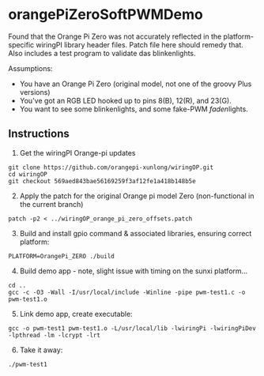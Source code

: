 # orangePiZeroSoftPWMDemo
Found that the Orange Pi Zero was not accurately reflected in the platform-specific wiringPI library header files.  Patch file here should remedy that.  Also includes a test program to validate das blinkenlights.

Assumptions:
- You have an Orange Pi Zero (original model, not one of the groovy Plus versions)
- You've got an RGB LED hooked up to pins 8(B), 12(R), and 23(G).
- You want to see some blinkenlights, and some fake-PWM *faden*lights.

## Instructions

1) Get the wiringPI Orange-pi updates
```
git clone https://github.com/orangepi-xunlong/wiringOP.git
cd wiringOP
git checkout 569aed843bae56169259f3af12fe1a418b148b5e
```

2) Apply the patch for the original Orange pi model Zero (non-functional in the current branch)
```
patch -p2 < ../wiringOP_orange_pi_zero_offsets.patch
```

3) Build and install gpio command & associated libraries, ensuring correct platform:
```
PLATFORM=OrangePi_ZERO ./build
```

4) Build demo app - note, slight issue with timing on the sunxi platform...
```
cd ..
gcc -c -O3 -Wall -I/usr/local/include -Winline -pipe pwm-test1.c -o pwm-test1.o
```

5) Link demo app, create executable:
```
gcc -o pwm-test1 pwm-test1.o -L/usr/local/lib -lwiringPi -lwiringPiDev -lpthread -lm -lcrypt -lrt
```

6) Take it away:
```
./pwm-test1
```
